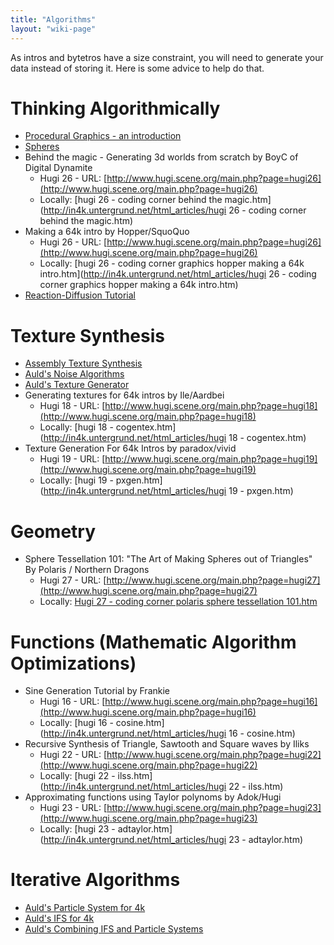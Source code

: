 ```yaml
---
title: "Algorithms"
layout: "wiki-page"
---
```


As intros and bytetros have a size constraint, you will need to generate your data instead of storing it.
Here is some advice to help do that.

# Thinking Algorithmically

* [Procedural Graphics - an introduction](procedural-graphics-an-introduction)
* [Spheres](spheres)
* Behind the magic - Generating 3d worlds from scratch by BoyC of Digital Dynamite
    * Hugi 26 - URL: [http://www.hugi.scene.org/main.php?page=hugi26](http://www.hugi.scene.org/main.php?page=hugi26)
    * Locally: [hugi 26 - coding corner behind the magic.htm](http://in4k.untergrund.net/html_articles/hugi 26 - coding corner behind the magic.htm)
* Making a 64k intro by Hopper/SquoQuo
    * Hugi 26 - URL: [http://www.hugi.scene.org/main.php?page=hugi26](http://www.hugi.scene.org/main.php?page=hugi26)
    * Locally: [hugi 26 - coding corner graphics hopper making a 64k intro.htm](http://in4k.untergrund.net/html_articles/hugi 26 - coding corner graphics hopper making a 64k intro.htm)
* [Reaction-Diffusion Tutorial](http://www.karlsims.com/rd.html)

# Texture Synthesis
* [Assembly Texture Synthesis](assembly-texture-synthesis)
* [Auld's Noise Algorithms](aulds-noise-algorithms)
* [Auld's Texture Generator](aulds-texture-generator)
* Generating textures for 64k intros by Ile/Aardbei
    * Hugi 18 - URL: [http://www.hugi.scene.org/main.php?page=hugi18](http://www.hugi.scene.org/main.php?page=hugi18)
    * Locally: [hugi 18 - cogentex.htm](http://in4k.untergrund.net/html_articles/hugi 18 - cogentex.htm)
* Texture Generation For 64k Intros by paradox/vivid
    * Hugi 19 - URL: [http://www.hugi.scene.org/main.php?page=hugi19](http://www.hugi.scene.org/main.php?page=hugi19)
    * Locally: [hugi 19 - pxgen.htm](http://in4k.untergrund.net/html_articles/hugi 19 - pxgen.htm)

# Geometry
* Sphere Tessellation 101: "The Art of Making Spheres out of Triangles" By Polaris / Northern Dragons
    * Hugi 27 - URL: [http://www.hugi.scene.org/main.php?page=hugi27](http://www.hugi.scene.org/main.php?page=hugi27)
    * Locally: [Hugi 27 - coding corner polaris sphere tessellation 101.htm](http://in4k.untergrund.net/html_articles/hugi_27_-_coding_corner_polaris_sphere_tessellation_101.htm)

# Functions (Mathematic Algorithm Optimizations)
* Sine Generation Tutorial by Frankie
    * Hugi 16 - URL: [http://www.hugi.scene.org/main.php?page=hugi16](http://www.hugi.scene.org/main.php?page=hugi16)
    * Locally: [hugi 16 - cosine.htm](http://in4k.untergrund.net/html_articles/hugi 16 - cosine.htm)
* Recursive Synthesis of Triangle, Sawtooth and Square waves by Iliks
    * Hugi 22 - URL: [http://www.hugi.scene.org/main.php?page=hugi22](http://www.hugi.scene.org/main.php?page=hugi22)
    * Locally: [hugi 22 - ilss.htm](http://in4k.untergrund.net/html_articles/hugi 22 - ilss.htm)
* Approximating functions using Taylor polynoms by Adok/Hugi
    * Hugi 23 - URL: [http://www.hugi.scene.org/main.php?page=hugi23](http://www.hugi.scene.org/main.php?page=hugi23)
    * Locally: [hugi 23 - adtaylor.htm](http://in4k.untergrund.net/html_articles/hugi 23 - adtaylor.htm)

# Iterative Algorithms
* [Auld's Particle System for 4k](aulds-particle-system-for-4k)
* [Auld's IFS for 4k](aulds-ifs-for-4k)
* [Auld's Combining IFS and Particle Systems](combining-ifs-and-particle-systems)
